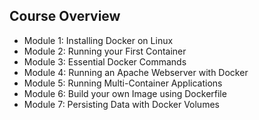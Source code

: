 ## Course Overview

- Module 1: Installing Docker on Linux
- Module 2: Running your First Container
- Module 3: Essential Docker Commands
- Module 4: Running an Apache Webserver with Docker
- Module 5: Running Multi-Container Applications
- Module 6: Build your own Image using Dockerfile
- Module 7: Persisting Data with Docker Volumes